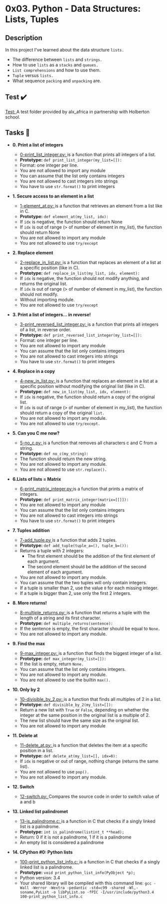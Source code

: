 # **0x03. Python - Data Structures: Lists, Tuples**

## **Description**

In this project I've learned about the data structure `lists.`

- The difference between `lists` and `strings.`
- How to use `lists` as a `stacks` and `queues.`
- `List comprehensions` and how to use them.
- `Tuple` versus `lists.`
- What sequence `packing` and `unpacking` are.

## **Test ✔️**

[Test: ](https://github.com/Bantamlak12/alx-higher_level_programming/tree/master/0x03-python-data_structures/test)
A test folder provided by alx_africa in partnership with Holberton school.

## **Tasks 📃**

- **0. Print a list of integers**

  - [0-print_list_integer.py: ](https://github.com/Bantamlak12/alx-higher_level_programming/blob/master/0x03-python-data_structures/0-print_list_integer.py)is a function that prints all integers of a list.

  * **Prototype:** `def print_list_integer(my_list=[]):`
  * Format: one integer per line.
  * You are not allowed to import any module
  * You can assume that the list only contains integers
  * You are not allowed to cast integers into strings
  * You have to use `str.format()` to print integers

* **1. Secure access to an element in a list**

  - [1-element_at.py: ](https://github.com/Bantamlak12/alx-higher_level_programming/blob/master/0x03-python-data_structures/1-element_at.py)is a function that retrieves an element from a list like in C.

  * **Prototype:** `def element_at(my_list, idx):`
  * If `idx` is negative, the function should return None
  * If `idx` is out of range (> of number of element in my_list), the function should return None
  * You are not allowed to import any module
  * You are not allowed to use `try/except`

* **2. Replace element**

  - [2-replace_in_list.py: ](https://github.com/Bantamlak12/alx-higher_level_programming/blob/master/0x03-python-data_structures/2-replace_in_list.py)is a function that replaces an element of a list at a specific position (like in C).

  * **Prototype:** `def replace_in_list(my_list, idx, element):`
  * If `idx` is negative, the function should not modify anything, and returns the original list.
  * If `idx` is out of range (> of number of element in my_list), the function should not modify.
  * Without importing module.
  * You are not allowed to use `try/except`

* **3. Print a list of integers... in reverse!**

  - [3-print_reversed_list_integer.py: ](https://github.com/Bantamlak12/alx-higher_level_programming/blob/master/0x03-python-data_structures/3-print_reversed_list_integer.py)is a function that prints all integers of a list, in reverse order.

  * **Prototype:** `def print_reversed_list_integer(my_list=[]):`
  * Format: one integer per line.
  * You are not allowed to import any module
  * You can assume that the list only contains integers
  * You are not allowed to cast integers into strings
  * You have to use `str.format()` to print integers

* **4. Replace in a copy**

  - [4-new_in_list.py: ](https://github.com/Bantamlak12/alx-higher_level_programming/blob/master/0x03-python-data_structures/4-new_in_list.py)is a function that replaces an element in a list at a specific position without modifying the original list (like in C).

  * **Prototype:** `def new_in_list(my_list, idx, element):`
  * If `idx` is negative, the function should return a copy of the original list.
  * If `idx` is out of range (> of number of element in my_list), the function should return a copy of the original `list.`
  * You are not allowed to import any module.
  * You are not allowed to use `try/except.`

* **5. Can you C me now?**

  - [5-no_c.py: ](https://github.com/Bantamlak12/alx-higher_level_programming/blob/master/0x03-python-data_structures/5-no_c.py)is a function that removes all characters c and C from a string.

  * **Prototype:** `def no_c(my_string):`
  * The function should return the new string.
  * You are not allowed to import any module.
  * You are not allowed to use `str.replace().`

* **6.Lists of lists = Matrix**

  - [6-print_matrix_integer.py:](https://github.com/Bantamlak12/alx-higher_level_programming/blob/master/0x03-python-data_structures/6-print_matrix_integer.py)is a function that prints a matrix of integers.

  * **Prototype:** `def print_matrix_integer(matrix=[[]]):`
  * You are not allowed to import any module
  * You can assume that the list only contains integers
  * You are not allowed to cast integers into strings
  * You have to use `str.format()` to print integers

* **7. Tuples addition**

  - [7-add_tuple.py ](https://github.com/Bantamlak12/alx-higher_level_programming/blob/master/0x03-python-data_structures/7-add_tuple.py) is a function that adds 2 tuples.

  * **Prototype:** `def add_tuple(tuple_a=(), tuple_b=()):`
  * Returns a tuple with 2 integers:
    - The first element should be the addition of the first element of each argument.
    - The second element should be the addition of the second element of each argument.
  * You are not allowed to import any module.
  * You can assume that the two tuples will only contain integers.
  * If a tuple is smaller than 2, use the value `0` for each missing integer.
  * If a tuple is bigger than 2, use only the first 2 integers.

- **8. More returns!**

  - [8-multiple_returns.py: ](https://github.com/Bantamlak12/alx-higher_level_programming/blob/master/0x03-python-data_structures/8-multiple_returns.py)is a function that returns a tuple with the length of a string and its first character.

  * **Prototype:** `def multiple_returns(sentence):`
  * If the sentence is empty, the first character should be equal to `None.`
  * You are not allowed to import any module.

- **9. Find the max**

  - [9-max_integer.py: ](https://github.com/Bantamlak12/alx-higher_level_programming/blob/master/0x03-python-data_structures/9-max_integer.py)is a function that finds the biggest integer of a list.

  * **Prototype:** `def max_integer(my_list=[]):`
  * If the list is empty, return `None.`
  * You can assume that the list only contains integers.
  * You are not allowed to import any module.
  * You are not allowed to use the builtin `max().`

- **10. Only by 2**

  - [10-divisible_by_2.py: ](https://github.com/Bantamlak12/alx-higher_level_programming/blob/master/0x03-python-data_structures/10-divisible_by_2.py)is a function that finds all multiples of 2 in a list.

  * **Prototype:** `def divisible_by_2(my_list=[]):`
  * Return a new list with `True` or `False`, depending on whether the integer at the same position in the original list is a multiple of 2.
  * The new list should have the same size as the original list.
  * You are not allowed to import any module

- **11. Delete at**

  - [11-delete_at.py: ](https://github.com/Bantamlak12/alx-higher_level_programming/blob/master/0x03-python-data_structures/11-delete_at.py) is a function that deletes the item at a specific position in a list.

  * **Prototype:** `def delete_at(my_list=[], idx=0):`
  * If `idx` is negative or out of range, nothing change (returns the same list).
  * You are not allowed to use `pop().`
  * You are not allowed to import any module.

- **12. Switch**

  - [12-switch.py: ](https://github.com/Bantamlak12/alx-higher_level_programming/blob/master/0x03-python-data_structures/12-switch.py) Compares the source code in order to switch value of a and b

- **13. Linked list palindromet**

  - [13-is_palindrome.c: ](https://github.com/Bantamlak12/alx-higher_level_programming/blob/master/0x03-python-data_structures/13-is_palindrome.c) is a function in C that checks if a singly linked list is a palindrome.

  * **Prototype:** `int is_palindrome(listint_t **head);`
  * Return: 0 if it is not a palindrome, 1 if it is a palindrome
  * An empty list is considered a palindrome

- **14. CPython #0: Python lists**

  - [100-print_python_list_info.c: ](https://github.com/Bantamlak12/alx-higher_level_programming/blob/master/0x03-python-data_structures/100-print_python_list_info.c) is a function in C that checks if a singly linked list is a palindrome.

  * **Prototype:** `void print_python_list_info(PyObject *p);`
  * Python version: 3.4
  * Your shared library will be compiled with this command line: `gcc -Wall -Werror -Wextra -pedantic -std=c99 -shared -Wl,-soname,PyList -o libPyList.so -fPIC -I/usr/include/python3.4 100-print_python_list_info.c`

